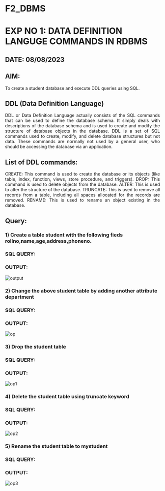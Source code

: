 # F2_DBMS
# EXP NO 1: DATA DEFINITION LANGUGE COMMANDS IN RDBMS

## DATE: 08/08/2023

## AIM:
To create a student database and execute DDL queries using SQL.


## DDL (Data Definition Language)
<div align="justify">
DDL or Data Definition Language actually consists of the SQL commands that can be used to define the database schema. It simply deals with descriptions of the database schema and is used to create and modify the structure of database objects in the database. DDL is a set of SQL commands used to create, modify, and delete database structures but not data. These commands are normally not used by a general user, who should be accessing the database via an application.
</div>
 
## List of DDL commands: 
<div align="justify">
CREATE: This command is used to create the database or its objects (like table, index, function, views, store procedure, and triggers).
DROP: This command is used to delete objects from the database.
ALTER: This is used to alter the structure of the database.
TRUNCATE: This is used to remove all records from a table, including all spaces allocated for the records are removed.
RENAME: This is used to rename an object existing in the database.
</div>

## Query:
### 1) Create a table student with the following fieds rollno,name,age,address,phoneno.

### SQL QUERY: 


### OUTPUT:
![output](https://github.com/AdhithiyanK/F2_DBMS/assets/121029258/e93b8c68-6103-4c3d-bc79-41a19c7c39fb)


### 2) Change the above student table by adding another attribute department

### SQL QUERY: 

### OUTPUT:
![op](https://github.com/AdhithiyanK/F2_DBMS/assets/121029258/a453dd1d-90a3-498b-8f49-4f8c956c6ac1)


### 3) Drop the student table
 
### SQL QUERY: 

 ### OUTPUT:
 ![op1](https://github.com/AdhithiyanK/F2_DBMS/assets/121029258/7166c862-ebdd-43f2-9ac7-b5d2a15d9710)



### 4) Delete the student table using truncate keyword

### SQL QUERY: 


### OUTPUT:

![op2](https://github.com/AdhithiyanK/F2_DBMS/assets/121029258/c1e91078-ebe7-4df9-9d5c-ec7d5751585b)


### 5) Rename the student table to mystudent

### SQL QUERY: 


### OUTPUT:
![op3](https://github.com/AdhithiyanK/F2_DBMS/assets/121029258/68d2f1b4-71f0-42af-95d6-d56481e4675a)
